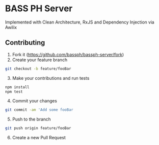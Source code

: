# BASS PH Server

Implemented with Clean Architecture, RxJS and Dependency Injection via Awilix

## Contributing

1. Fork it (<https://github.com/bassph/bassph-server/fork>)
2. Create your feature branch
```sh
git checkout -b feature/fooBar
```
3. Make your contributions and run tests
```sh
npm install
npm test
``` 
4. Commit your changes
```sh
git commit -am 'Add some fooBar
```
5. Push to the branch
```sh
git push origin feature/fooBar
```
6. Create a new Pull Request
